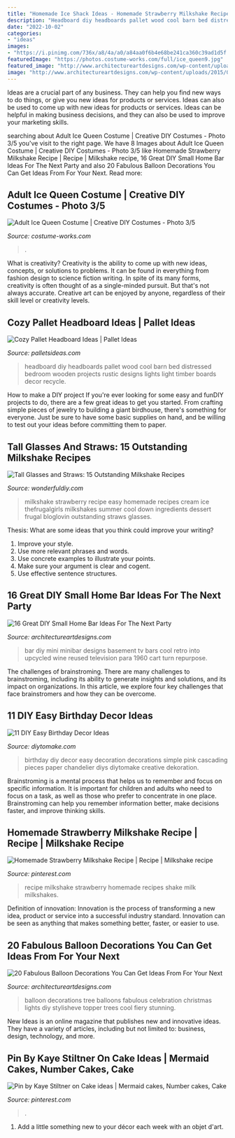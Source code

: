 ```yaml
---
title: "Homemade Ice Shack Ideas - Homemade Strawberry Milkshake Recipe"
description: "Headboard diy headboards pallet wood cool barn bed distressed bedroom wooden projects rustic designs lights light timber boards decor recycle"
date: "2022-10-02"
categories:
- "ideas"
images:
- "https://i.pinimg.com/736x/a8/4a/a0/a84aa0f6b4e68be241ca360c39ad1d5f.jpg"
featuredImage: "https://photos.costume-works.com/full/ice_queen9.jpg"
featured_image: "http://www.architectureartdesigns.com/wp-content/uploads/2015/05/446.jpg"
image: "http://www.architectureartdesigns.com/wp-content/uploads/2015/05/446.jpg"
---
```



Ideas are a crucial part of any business. They can help you find new ways to do things, or give you new ideas for products or services. Ideas can also be used to come up with new ideas for products or services. Ideas can be helpful in making business decisions, and they can also be used to improve your marketing skills.

	

		
searching about Adult Ice Queen Costume | Creative DIY Costumes - Photo 3/5 you've visit to the right page. We have 8 Images about Adult Ice Queen Costume | Creative DIY Costumes - Photo 3/5 like Homemade Strawberry Milkshake Recipe | Recipe | Milkshake recipe, 16 Great DIY Small Home Bar Ideas For The Next Party and also 20 Fabulous Balloon Decorations You Can Get Ideas From For Your Next. Read more:
		
    
## Adult Ice Queen Costume | Creative DIY Costumes - Photo 3/5

<img loading=lazy src="https://photos.costume-works.com/full/ice_queen9.jpg" onerror="this.onerror=null;this.src='https://tse2.mm.bing.net/th?id=OIP.-ydEYTuYFCOzxn18MEDrPwHaLH&amp;pid=15.1';" alt="Adult Ice Queen Costume | Creative DIY Costumes - Photo 3/5">

_Source: costume-works.com_

>. 

	

What is creativity?
Creativity is the ability to come up with new ideas, concepts, or solutions to problems. It can be found in everything from fashion design to science fiction writing. In spite of its many forms, creativity is often thought of as a single-minded pursuit. But that's not always accurate. Creative art can be enjoyed by anyone, regardless of their skill level or creativity levels.

    
## Cozy Pallet Headboard Ideas | Pallet Ideas

<img loading=lazy src="http://www.palletsideas.com/wp-content/uploads/2015/10/Pallet-Headboards.jpg" onerror="this.onerror=null;this.src='https://tse3.mm.bing.net/th?id=OIP.Cs5OJEPz3BXyV8cnT3x7WQHaFh&amp;pid=15.1';" alt="Cozy Pallet Headboard Ideas | Pallet Ideas">

_Source: palletsideas.com_

>headboard diy headboards pallet wood cool barn bed distressed bedroom wooden projects rustic designs lights light timber boards decor recycle. 

	

How to make a DIY project
If you're ever looking for some easy and funDIY projects to do, there are a few great ideas to get you started. From crafting simple pieces of jewelry to building a giant birdhouse, there's something for everyone. Just be sure to have some basic supplies on hand, and be willing to test out your ideas before committing them to paper.

    
## Tall Glasses And Straws: 15 Outstanding Milkshake Recipes

<img loading=lazy src="https://cdn.wonderfuldiy.com/wp-content/uploads/2017/07/Strawberry-milkshake--547x1024.jpeg" onerror="this.onerror=null;this.src='https://tse2.mm.bing.net/th?id=OIP.q0bTMtfGy66lloMrLp6oVAHaN3&amp;pid=15.1';" alt="Tall Glasses and Straws: 15 Outstanding Milkshake Recipes">

_Source: wonderfuldiy.com_

>milkshake strawberry recipe easy homemade recipes cream ice thefrugalgirls milkshakes summer cool down ingredients dessert frugal bloglovin outstanding straws glasses. 

	

Thesis: What are some ideas that you think could improve your writing?
1. Improve your style.
2. Use more relevant phrases and words.
3. Use concrete examples to illustrate your points.
4. Make sure your argument is clear and cogent.
5. Use effective sentence structures.

    
## 16 Great DIY Small Home Bar Ideas For The Next Party

<img loading=lazy src="http://www.architectureartdesigns.com/wp-content/uploads/2015/05/446.jpg" onerror="this.onerror=null;this.src='https://tse3.mm.bing.net/th?id=OIP.M0w-zA2T5arNSAOYUalkOwHaLJ&amp;pid=15.1';" alt="16 Great DIY Small Home Bar Ideas For The Next Party">

_Source: architectureartdesigns.com_

>bar diy mini minibar designs basement tv bars cool retro into upcycled wine reused television para 1960 cart turn repurpose. 

	

The challenges of brainstroming.
There are many challenges to brainstroming, including its ability to generate insights and solutions, and its impact on organizations. In this article, we explore four key challenges that face brainstromers and how they can be overcome.

    
## 11 DIY Easy Birthday Decor Ideas

<img loading=lazy src="https://www.diytomake.com/wp-content/uploads/2015/09/Cascading-Pink.jpg" onerror="this.onerror=null;this.src='https://tse1.mm.bing.net/th?id=OIP.ShIUAfxBwrBFdZP1GoBLVwHaLH&amp;pid=15.1';" alt="11 DIY Easy Birthday Decor Ideas">

_Source: diytomake.com_

>birthday diy decor easy decoration decorations simple pink cascading pieces paper chandelier diys diytomake creative dekoration. 

	

Brainstroming is a mental process that helps us to remember and focus on specific information. It is important for children and adults who need to focus on a task, as well as those who prefer to concentrate in one place. Brainstroming can help you remember information better, make decisions faster, and improve thinking skills.

    
## Homemade Strawberry Milkshake Recipe | Recipe | Milkshake Recipe

<img loading=lazy src="https://i.pinimg.com/736x/a8/4a/a0/a84aa0f6b4e68be241ca360c39ad1d5f.jpg" onerror="this.onerror=null;this.src='https://tse4.mm.bing.net/th?id=OIP.f-Qwa7asUgLI5CZ-O8dlbwHaLH&amp;pid=15.1';" alt="Homemade Strawberry Milkshake Recipe | Recipe | Milkshake recipe">

_Source: pinterest.com_

>recipe milkshake strawberry homemade recipes shake milk milkshakes. 

	

Definition of innovation:
Innovation is the process of transforming a new idea, product or service into a successful industry standard. Innovation can be seen as anything that makes something better, faster, or easier to use.

    
## 20 Fabulous Balloon Decorations You Can Get Ideas From For Your Next

<img loading=lazy src="https://www.architectureartdesigns.com/wp-content/uploads/2014/12/20-Fabulous-Balloon-Decorations-You-Can-Get-Ideas-From-For-Your-Next-Celebration-3-630x840.jpg" onerror="this.onerror=null;this.src='https://tse2.mm.bing.net/th?id=OIP.ggaNL_p-5IBa31vhn9cO3wHaJ4&amp;pid=15.1';" alt="20 Fabulous Balloon Decorations You Can Get Ideas From For Your Next">

_Source: architectureartdesigns.com_

>balloon decorations tree balloons fabulous celebration christmas lights diy stylisheve topper trees cool fiery stunning. 

	

New Ideas is an online magazine that publishes new and innovative ideas. They have a variety of articles, including but not limited to: business, design, technology, and more.

    
## Pin By Kaye Stiltner On Cake Ideas | Mermaid Cakes, Number Cakes, Cake

<img loading=lazy src="https://i.pinimg.com/736x/ec/51/0b/ec510ba078d6f7434a3767b98048dee6.jpg" onerror="this.onerror=null;this.src='https://tse3.mm.bing.net/th?id=OIP.YOy2-JB093RnjViC3NUv6AHaQB&amp;pid=15.1';" alt="Pin by Kaye Stiltner on Cake ideas | Mermaid cakes, Number cakes, Cake">

_Source: pinterest.com_

>. 

	

1. Add a little something new to your décor each week with an objet d'art.

